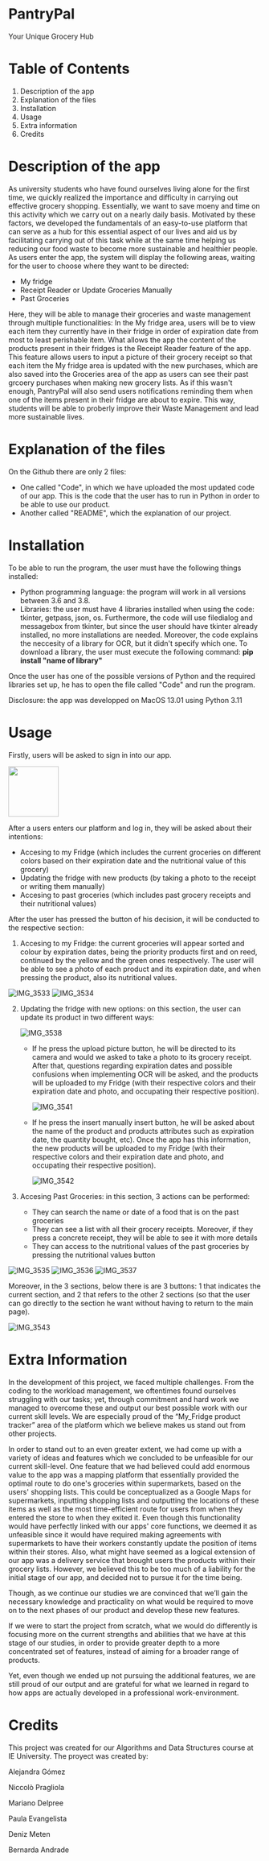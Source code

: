 # PantryPal
Your Unique Grocery Hub


# Table of Contents
1. Description of the app
2. Explanation of the files
3. Installation
4. Usage
5. Extra information
6. Credits

   
# Description of the app
As university students who have found ourselves living alone for the first time, we quickly realized the importance and difficulty in carrying out effective grocery shopping. Essentially, we want to save moeny and time on this activity which we carry out on a nearly daily basis. Motivated by these factors, we developed the fundamentals of an easy-to-use platform that can serve as a hub for this essential aspect of our lives and aid us by facilitating carrying out of this task while at the same time helping us reducing our food waste to become more sustainable and healthier people.  
As users enter the app, the system will display the following areas, waiting for the user to choose where they want to be directed:
- My fridge
- Receipt Reader or Update Groceries Manually
- Past Groceries
  
Here, they will be able to manage their groceries and waste management through multiple functionalities: 
In the My fridge area, users will be to view each item they currently have in their fridge in order of expiration date from most to least perishable item. What allows the app the content of the products present in their fridges is the Receipt Reader feature of the app. This feature allows users to input a picture of their grocery receipt so that each item the My fridge area is updated with the new purchases, which are also saved into the Groceries area of the app as users can see their past grcoery purchases when making new grocery lists.
As if this wasn't enough, PantryPal will also send users notifications reminding them when one of the items present in their fridge are about to expire. This way, students will be able to proberly improve their Waste Management and lead more sustainable lives.


# Explanation of the files
On the Github there are only 2 files:
- One called "Code", in which we have uploaded the most updated code of our app. This is the code that the user has to run in Python in order to be able to use our product.
- Another called "README", which the explanation of our project.


# Installation
To be able to run the program, the user must have the following things installed:
- Python programming language: the program will work in all versions between 3.6 and 3.8.
- Libraries: the user must have 4 libraries installed when using the code: tkinter, getpass, json, os. Furthermore, the code will use filedialog and messagebox from tkinter, but since the user should have tkinter already installed, no more installations are needed. Moreover, the code explains the neccesity of a library for OCR, but it didn't specify which one. To download a library, the user must execute the following command: **pip install "name of library"** 

Once the user has one of the possible versions of Python and the required libraries set up, he has to open the file called "Code" and run the program.

Disclosure: the app was developped on MacOS 13.01 using Python 3.11


# Usage
Firstly, users will be asked to sign in into our app.


<img src="https://github.com/22andradeb/Pantry-Pale/assets/152213582/3f0e1070-3c6f-4a09-ac70-33264c7ed103" width="100" height="100">



After a users enters our platform and log in, they will be asked about their intentions:
- Accesing to my Fridge (which includes the current groceries on different colors based on their expiration date and the nutritional value of this grocery)
- Updating the fridge with new products (by taking a photo to the receipt or writing them manually)
- Accesing to past groceries (which includes past grocery receipts and their nutritional values)

After the user has pressed the button of his decision, it will be conducted to the respective section:
1. Accesing to my Fridge: the current groceries will appear sorted and colour by expiration dates, being the priority products first and on reed, continued by the yellow and the green ones respectively. The user will be able to see a photo of each product and its expiration date, and when pressing the product, also its nutritional values.

![IMG_3533](https://github.com/22andradeb/Pantry-Pale/assets/152213582/f9061295-9157-4018-996a-c02227bd42a3)
![IMG_3534](https://github.com/22andradeb/Pantry-Pale/assets/152213582/8c56ec9d-803b-4ca3-ba5b-0274ed43fa29)


   
2. Updating the fridge with new options: on this section, the user can update its product in two different ways:
   
   ![IMG_3538](https://github.com/22andradeb/Pantry-Pale/assets/152213582/d35f9f0a-b7eb-4f9e-9bf2-7b3a859d32cc)

   - If he press the upload picture button, he will be directed to its camera and would we asked to take a photo to its grocery receipt. After that, questions regarding expiration dates and possible confusions when implementing OCR will be asked, and the products will be uploaded to my Fridge (with their respective colors and their expiration date and photo, and occupating their respective position).
     
     ![IMG_3541](https://github.com/22andradeb/Pantry-Pale/assets/152213582/f4db83c0-ef03-46ee-ad68-14df772546f6)

   - If he press the insert manually insert button, he will be asked about the name of the product and products attributes such as expiration date, the quantity bought, etc). Once the app has this information, the new products will be uploaded to my Fridge (with their respective colors and their expiration date and photo, and occupating their respective position).

     ![IMG_3542](https://github.com/22andradeb/Pantry-Pale/assets/152213582/c4a4f237-a89c-4340-9e85-a9555f410230)
   
4. Accesing Past Groceries: in this section, 3 actions can be performed:
   - They can search the name or date of a food that is on the past groceries
   - They can see a list with all their grocery receipts. Moreover, if they press a concrete receipt, they will be able to see it with more details
   - They can access to the nutritional values of the past groceries by pressing the nutritional values button

![IMG_3535](https://github.com/22andradeb/Pantry-Pale/assets/152213582/5f88ed40-36ec-4a0f-b5b2-ec888b63dd4b)
![IMG_3536](https://github.com/22andradeb/Pantry-Pale/assets/152213582/c81218f1-9571-4eb9-b8e9-dec3d1b074c4)
![IMG_3537](https://github.com/22andradeb/Pantry-Pale/assets/152213582/7e9e4ace-1380-4006-bd6f-3adb86fe7f43)
   
  
Moreover, in the 3 sections, below there is are 3 buttons: 1 that indicates the current section, and 2 that refers to the other 2 sections (so that the user can go directly to the section he want without having to return to the main page).

![IMG_3543](https://github.com/22andradeb/Pantry-Pale/assets/152213582/bf5bca23-2b10-4d3b-b713-3b14dcd5329e)


# Extra Information

In the development of this project, we faced multiple challenges. From the coding to the workload management, we oftentimes found ourselves struggling with our tasks; yet, through commitment and hard work we managed to overcome these and output our best possible work with our current skill levels. We are especially proud of the “My_Fridge product tracker” area of the platform which we believe makes us stand out from other projects.

In order to stand out to an even greater extent, we had come up with a variety of ideas and features which we concluded to be unfeasible for our current skill-level. 
One feature that we had believed could add enormous value to the app was a mapping platform that essentially provided the optimal route to do one's groceries within supermarkets, based on the users' shopping lists. This could be conceptualized as a Google Maps for supermarkets, inputting shopping lists and outputting the locations of these items as well as the most time-efficient route for users from when they entered the store to when they exited it. Even though this functionality would have perfectly linked with our apps' core functions, we deemed it as unfeasible since it would have required making agreements with supermarkets to have their workers constantly update the position of items within their stores. Also, what might have seemed as a logical extension of our app was a delivery service that brought users the products within their grocery lists. However, we believed this to be too much of a liability for the initial stage of our app, and decided not to pursue it for the time being. 

Though, as we continue our studies we are convinced that we’ll gain the necessary knowledge and practicality on what would be required to move on to the next phases of our product and develop these new features. 

If we were to start the project from scratch, what we would do differently is focusing more on the current strengths and abilities that we have at this stage of our studies, in order to provide greater depth to a more concentrated set of features, instead of aiming for a broader range of products.

Yet, even though we ended up not pursuing the additional features, we are still proud of our output and are grateful for what we learned in regard to how apps are actually developed in a professional work-environment.


# Credits
This project was created for our Algorithms and Data Structures course at IE University. The proyect was created by: 

Alejandra Gómez 

Niccolò Pragliola

Mariano Delpree

Paula Evangelista

Deniz Meten

Bernarda Andrade











